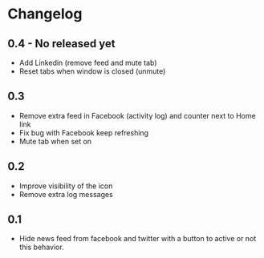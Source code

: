 # Changelog

## 0.4 - No released yet

* Add Linkedin (remove feed and mute tab)
* Reset tabs when window is closed (unmute)

## 0.3

* Remove extra feed in Facebook (activity log) and counter next to Home link
* Fix bug with Facebook keep refreshing
* Mute tab when set on

## 0.2

* Improve visibility of the icon
* Remove extra log messages

## 0.1

* Hide news feed from facebook and twitter with a button to active or not this behavior.
